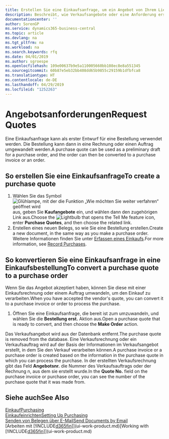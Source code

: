 ```yaml
---
title: Erstellen Sie eine Einkaufsanfrage, um ein Angebot von Ihrem Lieferanten anzufordern | Microsoft Docs
description: Beschreibt, wie Verkaufsangebote oder eine Anforderung erstellt wird, um Ihr Angebot zu erfassen, um unter bestimmten Bedingungen einem Debitoren zu verkaufen.
documentationcenter: ''
author: SorenGP
ms.service: dynamics365-business-central
ms.topic: article
ms.devlang: na
ms.tgt_pltfrm: na
ms.workload: na
ms.search.keywords: rfq
ms.date: 04/01/2019
ms.author: sgroespe
ms.openlocfilehash: 109e00637b9e5a110005660bb108ec8e8a551345
ms.sourcegitcommit: 60b87e5eb32bb408dd65b9855c29159b1dfbfca8
ms.translationtype: HT
ms.contentlocale: de-DE
ms.lasthandoff: 04/29/2019
ms.locfileid: "1252263"
---
```

# <a name="request-quotes"></a><span data-ttu-id="90edf-103">Angebotsanforderungen</span><span class="sxs-lookup"><span data-stu-id="90edf-103">Request Quotes</span></span>
<span data-ttu-id="90edf-104">Eine Einkaufsanfrage kann als erster Entwurf für eine Bestellung verwendet werden. Die Bestellung kann dann in eine Rechnung oder einen Auftrag umgewandelt werden.</span><span class="sxs-lookup"><span data-stu-id="90edf-104">A purchase quote can be used as a preliminary draft for a purchase order, and the order can then be converted to a purchase invoice or an order.</span></span>


## <a name="to-create-a-purchase-quote"></a><span data-ttu-id="90edf-105">So erstellen Sie eine Einkaufsanfrage</span><span class="sxs-lookup"><span data-stu-id="90edf-105">To create a purchase quote</span></span>
1. <span data-ttu-id="90edf-106">Wählen Sie das Symbol ![Glühlampe, mit der die Funktion „Wie möchten Sie weiter verfahren“ geöffnet wird](media/ui-search/search_small.png "Wie möchten Sie weiter verfahren?") aus, geben Sie **Kaufangebote** ein, und wählen dann den zugehörigen Link aus.</span><span class="sxs-lookup"><span data-stu-id="90edf-106">Choose the ![Lightbulb that opens the Tell Me feature](media/ui-search/search_small.png "Tell me what you want to do") icon, enter **Purchase Quotes**, and then choose the related link.</span></span>
2. <span data-ttu-id="90edf-107">Erstellen eines neuen Belegs, so wie Sie eine Bestellung erstellen.</span><span class="sxs-lookup"><span data-stu-id="90edf-107">Create a new document, in the same way as you make a purchase order.</span></span> <span data-ttu-id="90edf-108">Weitere Informationen finden Sie unter [Erfassen eines Einkaufs](purchasing-how-record-purchases.md).</span><span class="sxs-lookup"><span data-stu-id="90edf-108">For more information, see [Record Purchases](purchasing-how-record-purchases.md).</span></span>

## <a name="to-convert-a-purchase-quote-to-a-purchase-order"></a><span data-ttu-id="90edf-109">So konvertieren Sie eine Einkaufsanfrage in eine Einkaufsbestellung</span><span class="sxs-lookup"><span data-stu-id="90edf-109">To convert a purchase quote to a purchase order</span></span>
<span data-ttu-id="90edf-110">Wenn Sie das Angebot akzeptiert haben, können Sie diese mit einer Einkaufsrechnung oder einem Auftrag umwandeln, um den Einkauf zu verarbeiten.</span><span class="sxs-lookup"><span data-stu-id="90edf-110">When you have accepted the vendor's quote, you can convert it to a purchase invoice or order to process the purchase.</span></span>

1. <span data-ttu-id="90edf-111">Öffnen Sie eine Einkaufsanfrage, die bereit ist zum umzuwandeln, und wählen Sie die **Bestellung erst.** Aktion aus.</span><span class="sxs-lookup"><span data-stu-id="90edf-111">Open a purchase quote that is ready to convert, and then choose the **Make Order** action.</span></span>

<span data-ttu-id="90edf-112">Das Verkaufsangebot wird aus der Datenbank entfernt.</span><span class="sxs-lookup"><span data-stu-id="90edf-112">The purchase quote is removed from the database.</span></span> <span data-ttu-id="90edf-113">Eine Verkaufsrechnung oder ein Verkaufsauftrag wird auf der Basis der Informationen im Verkaufsangebot erstellt, in dem Sie den Verkauf verarbeiten können.</span><span class="sxs-lookup"><span data-stu-id="90edf-113">A purchase invoice or a purchase order is created based on the information in the purchase quote in which you can process the purchase.</span></span> <span data-ttu-id="90edf-114">In der erstellten Verkaufsrechnung gibt das Feld **Angebotsnr.** die Nummer des Verkaufsauftrags oder der Rechnung  n, aus dem sie erstellt wurde.</span><span class="sxs-lookup"><span data-stu-id="90edf-114">In the **Quote No.** field on the purchase invoice or purchase order, you can see the number of the purchase quote that it was made from.</span></span>

## <a name="see-also"></a><span data-ttu-id="90edf-115">Siehe auch</span><span class="sxs-lookup"><span data-stu-id="90edf-115">See Also</span></span>
[<span data-ttu-id="90edf-116">Einkauf</span><span class="sxs-lookup"><span data-stu-id="90edf-116">Purchasing</span></span>](purchasing-manage-purchasing.md)  
[<span data-ttu-id="90edf-117">Einkaufeinrichten</span><span class="sxs-lookup"><span data-stu-id="90edf-117">Setting Up Purchasing</span></span>](purchasing-setup-purchasing.md)  
[<span data-ttu-id="90edf-118">Senden von Belegen über E-Mail</span><span class="sxs-lookup"><span data-stu-id="90edf-118">Send Documents by Email</span></span>](ui-how-send-documents-email.md)  
<span data-ttu-id="90edf-119">[Arbeiten mit [!INCLUDE[d365fin](includes/d365fin_md.md)]](ui-work-product.md)</span><span class="sxs-lookup"><span data-stu-id="90edf-119">[Working with [!INCLUDE[d365fin](includes/d365fin_md.md)]](ui-work-product.md)</span></span>
